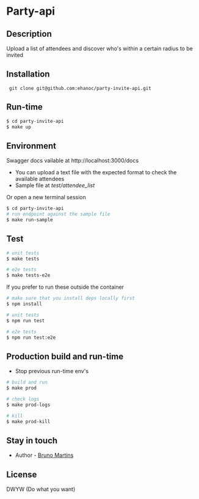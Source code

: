 # Party-api

## Description

Upload a list of attendees and discover who's within a certain radius to be invited

## Installation

``` git clone git@github.com:ehanoc/party-invite-api.git```


## Run-time

```bash
$ cd party-invite-api
$ make up
```

## Environment

Swagger docs vailable at http://localhost:3000/docs

* You can upload a text file with the expected format to check the available attendees
* Sample file at _test/attendee_list_

Or open a new terminal session
```bash
$ cd party-invite-api
# run endpoint against the sample file
$ make run-sample
```

## Test

```bash
# unit tests
$ make tests

# e2e tests
$ make tests-e2e
```

If you prefer to run these outside the container
```bash
# make sure that you install deps locally first
$ npm install

# unit tests
$ npm run test

# e2e tests
$ npm run test:e2e
```


## Production build and run-time

- Stop previous run-time env's 

```bash
# build and run
$ make prod

# check logs
$ make prod-logs

# kill
$ make prod-kill
```

## Stay in touch

- Author - [Bruno Martins](github.com/ehanoc)

## License
DWYW (Do what you want)
